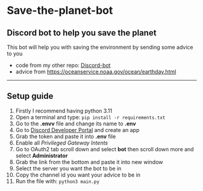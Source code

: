 # Save-the-planet-bot
## Discord bot to help you save the planet

This bot will help you with saving the environment by sending some advice to you

- code from my other repo: [Discord-bot](https://github.com/Timi019/Discord-bot)
- advice from https://oceanservice.noaa.gov/ocean/earthday.html

---

## Setup guide

1. Firstly I recommend having python 3.11
2. Open a terminal and type: `pip install -r requirements.txt`
3. Go to the **.envv** file and change its name to **.env**
4. Go to [Discord Developer Portal](https://discord.com/developers/applications) and create an app
5. Grab the token and paste it into **.env** file
6. Enable all *Privileged Gateway Intents*
7. Go to OAuth2 tab scroll down and select **bot** then scroll down more and select **Administrator**
8. Grab the link from the bottom and paste it into new window
9. Select the server you want the bot to be in
10. Copy the channel id you want your advice to be in
11. Run the file with: `python3 main.py`